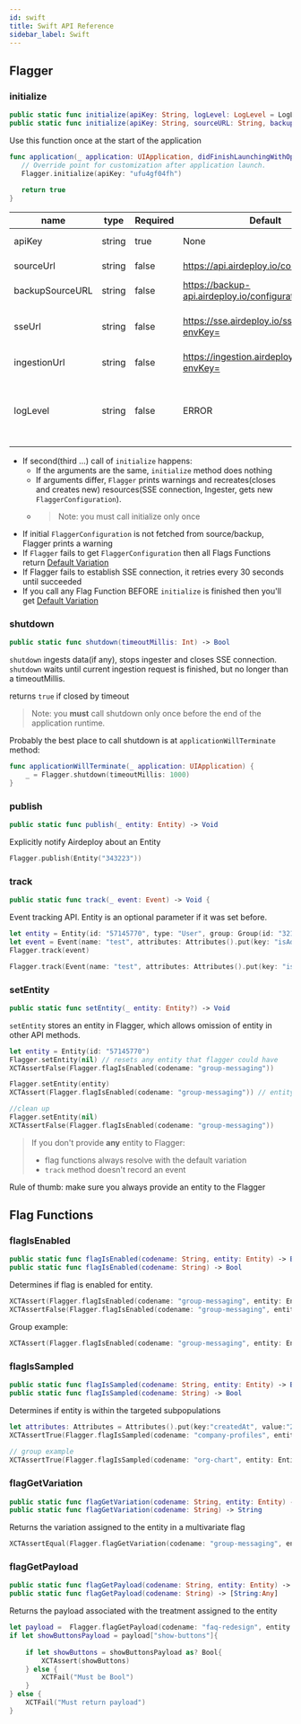 ```yaml
---
id: swift
title: Swift API Reference
sidebar_label: Swift  
---
```


## Flagger
### initialize

```swift
public static func initialize(apiKey: String, logLevel: LogLevel = LogLevel.error) -> Void  
public static func initialize(apiKey: String, sourceURL: String, backupSourceURL: String, sseURL: String, ingestionURL: String, logLevel: LogLevel = LogLevel.error) -> Void
```

Use this function once at the start of the application

 ```swift
func application(_ application: UIApplication, didFinishLaunchingWithOptions launchOptions: [UIApplication.LaunchOptionsKey: Any]?) -> Bool {
    // Override point for customization after application launch.
    Flagger.initialize(apiKey: "ufu4gf04fh")
    
    return true
}
```



| name            | type   | Required | Default                                         | Description                                                                                             |
| --------------- | ------ | -------- | ----------------------------------------------- | ------------------------------------------------------------------------------------------------------- |
| apiKey          | string | true     | None                                            | API key to an environment                                                                               |
| sourceUrl       | string | false    | https://api.airdeploy.io/configurations/        | URL to get `FlaggerConfiguration`                                                                       |
| backupSourceURL | string | false    | https://backup-api.airdeploy.io/configurations/ | backup URL to get `FlaggerConfiguration`                                                                |
| sseUrl          | string | false    | https://sse.airdeploy.io/sse/v3/?envKey=        | URL for real-time updates of `FlaggerConfiguration` via sse                                             |
| ingestionUrl    | string | false    | https://ingestion.airdeploy.io/collector?envKey=| URL for ingestion                                                                                       |
| logLevel        | string | false    | ERROR                                           | set up log level: ERROR, WARN, DEBUG. Debug is the most verbose level and includes all Network requests |

- If second(third …) call of `initialize` happens:
    - If the arguments are the same, `initialize` method does nothing
    - If arguments differ, `Flagger` prints warnings and recreates(closes and creates new) resources(SSE connection, 
    Ingester, gets new `FlaggerConfiguration`).
    - > Note: you must call initialize only once
- If initial `FlaggerConfiguration` is not fetched from source/backup, Flagger prints a warning
- If `Flagger` fails to get `FlaggerConfiguration` then all Flags Functions return [Default Variation](../flagger-sdk/default-variation.md)
- If Flagger fails to establish SSE connection, it retries every 30 seconds until succeeded
- If you call any Flag Function BEFORE `initialize` is finished then you'll get [Default Variation](../flagger-sdk/default-variation.md)  


### shutdown

```swift
public static func shutdown(timeoutMillis: Int) -> Bool
```

`shutdown` ingests data(if any), stops ingester and closes SSE connection.
`shutdown` waits until current ingestion request is finished, but no longer than a timeoutMillis.

returns `true` if closed by timeout 

> Note: you __must__ call shutdown only once before the end of the application runtime. 

Probably the best place to call shutdown is at `applicationWillTerminate` method:
```swift
func applicationWillTerminate(_ application: UIApplication) {
    _ = Flagger.shutdown(timeoutMillis: 1000)
}
```

### publish
```swift
public static func publish(_ entity: Entity) -> Void
```

Explicitly notify Airdeploy about an Entity

```swift
Flagger.publish(Entity("343223"))
```

### track

```swift
public static func track(_ event: Event) -> Void {
```

Event tracking API.
Entity is an optional parameter if it was set before.

```swift
let entity = Entity(id: "57145770", type: "User", group: Group(id: "321", attributes:Attributes().put(key: "isAdmin", value: true)))
let event = Event(name: "test", attributes: Attributes().put(key: "isAdmin", value: true), entity: entity)
Flagger.track(event)

Flagger.track(Event(name: "test", attributes: Attributes().put(key: "isAdmin", value: true)))
```

### setEntity
```swift
public static func setEntity(_ entity: Entity?) -> Void
```

`setEntity` stores an entity in Flagger, which allows omission of entity in other API methods. 


```swift
let entity = Entity(id: "57145770")
Flagger.setEntity(nil) // resets any entity that flagger could have
XCTAssertFalse(Flagger.flagIsEnabled(codename: "group-messaging"))

Flagger.setEntity(entity)
XCTAssert(Flagger.flagIsEnabled(codename: "group-messaging")) // entity is provided by setEntity

//clean up
Flagger.setEntity(nil)
XCTAssertFalse(Flagger.flagIsEnabled(codename: "group-messaging"))
```

>If you don't provide __any__ entity to Flagger:
>- flag functions always resolve with the default variation
>- `track` method doesn't record an event

Rule of thumb: make sure you always provide an entity to the Flagger

## Flag Functions
### flagIsEnabled

```swift
public static func flagIsEnabled(codename: String, entity: Entity) -> Bool
public static func flagIsEnabled(codename: String) -> Bool
```

Determines if flag is enabled for entity.

```swift
XCTAssert(Flagger.flagIsEnabled(codename: "group-messaging", entity: Entity(id: "57145770")))
XCTAssertFalse(Flagger.flagIsEnabled(codename: "group-messaging", entity: Entity(id: "57145771")))
```

Group example:
```swift
XCTAssert(Flagger.flagIsEnabled(codename: "group-messaging", entity: Entity(id: "randomid", group: Group(id: "4576815", type: "Company"))))
```

### flagIsSampled

```swift
public static func flagIsSampled(codename: String, entity: Entity) -> Bool
public static func flagIsSampled(codename: String) -> Bool
```

Determines if entity is within the targeted subpopulations

```swift
let attributes: Attributes = Attributes().put(key:"createdAt", value:"2014-09-20T00:00:00Z")
XCTAssertTrue(Flagger.flagIsSampled(codename: "company-profiles", entity: Entity(id: "9139fdsds5", attributes: attributes)))
        
// group example
XCTAssertTrue(Flagger.flagIsSampled(codename: "org-chart", entity: Entity(id: "41", type: "User", group: Group(id:"543", type:"Company"))))
```

### flagGetVariation

```swift
public static func flagGetVariation(codename: String, entity: Entity) -> String
public static func flagGetVariation(codename: String) -> String
```

Returns the variation assigned to the entity in a multivariate flag

```swift
XCTAssertEqual(Flagger.flagGetVariation(codename: "group-messaging", entity: Entity("57145770")), "enabled")
```

### flagGetPayload

```swift
public static func flagGetPayload(codename: String, entity: Entity) -> [String:Any]
public static func flagGetPayload(codename: String) -> [String:Any] 
```

Returns the payload associated with the treatment assigned to the entity

```swift
let payload =  Flagger.flagGetPayload(codename: "faq-redesign", entity: Entity(id: "92784783"))
if let showButtonsPayload = payload["show-buttons"]{
  
    if let showButtons = showButtonsPayload as? Bool{
        XCTAssert(showButtons)
    } else {
        XCTFail("Must be Bool")
    }
} else {
    XCTFail("Must return payload")
}
```